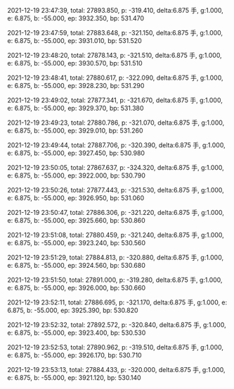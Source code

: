 2021-12-19 23:47:39, total: 27893.850, p: -319.410, delta:6.875 手, g:1.000, e: 6.875, b: -55.000, ep: 3932.350, bp: 531.470

2021-12-19 23:47:59, total: 27883.648, p: -321.150, delta:6.875 手, g:1.000, e: 6.875, b: -55.000, ep: 3931.010, bp: 531.520

2021-12-19 23:48:20, total: 27878.143, p: -321.510, delta:6.875 手, g:1.000, e: 6.875, b: -55.000, ep: 3930.570, bp: 531.510

2021-12-19 23:48:41, total: 27880.617, p: -322.090, delta:6.875 手, g:1.000, e: 6.875, b: -55.000, ep: 3928.230, bp: 531.290

2021-12-19 23:49:02, total: 27877.341, p: -321.670, delta:6.875 手, g:1.000, e: 6.875, b: -55.000, ep: 3929.370, bp: 531.380

2021-12-19 23:49:23, total: 27880.786, p: -321.070, delta:6.875 手, g:1.000, e: 6.875, b: -55.000, ep: 3929.010, bp: 531.260

2021-12-19 23:49:44, total: 27887.706, p: -320.390, delta:6.875 手, g:1.000, e: 6.875, b: -55.000, ep: 3927.450, bp: 530.980

2021-12-19 23:50:05, total: 27867.637, p: -324.320, delta:6.875 手, g:1.000, e: 6.875, b: -55.000, ep: 3922.000, bp: 530.790

2021-12-19 23:50:26, total: 27877.443, p: -321.530, delta:6.875 手, g:1.000, e: 6.875, b: -55.000, ep: 3926.950, bp: 531.060

2021-12-19 23:50:47, total: 27886.306, p: -321.220, delta:6.875 手, g:1.000, e: 6.875, b: -55.000, ep: 3925.660, bp: 530.860

2021-12-19 23:51:08, total: 27880.459, p: -321.240, delta:6.875 手, g:1.000, e: 6.875, b: -55.000, ep: 3923.240, bp: 530.560

2021-12-19 23:51:29, total: 27884.813, p: -320.880, delta:6.875 手, g:1.000, e: 6.875, b: -55.000, ep: 3924.560, bp: 530.680

2021-12-19 23:51:50, total: 27891.000, p: -319.280, delta:6.875 手, g:1.000, e: 6.875, b: -55.000, ep: 3926.000, bp: 530.660

2021-12-19 23:52:11, total: 27886.695, p: -321.170, delta:6.875 手, g:1.000, e: 6.875, b: -55.000, ep: 3925.390, bp: 530.820

2021-12-19 23:52:32, total: 27892.572, p: -320.840, delta:6.875 手, g:1.000, e: 6.875, b: -55.000, ep: 3923.400, bp: 530.530

2021-12-19 23:52:53, total: 27890.962, p: -319.510, delta:6.875 手, g:1.000, e: 6.875, b: -55.000, ep: 3926.170, bp: 530.710

2021-12-19 23:53:13, total: 27884.433, p: -320.000, delta:6.875 手, g:1.000, e: 6.875, b: -55.000, ep: 3921.120, bp: 530.140